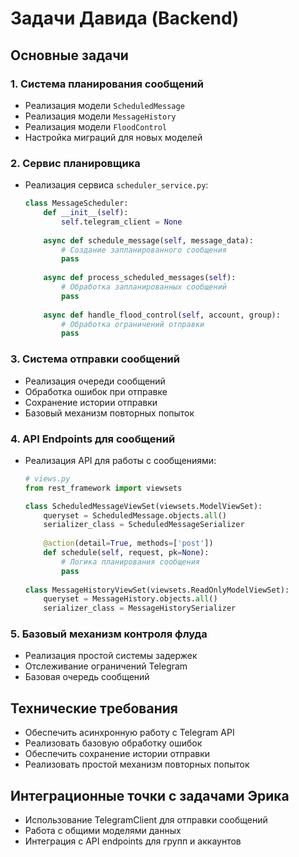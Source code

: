 # Задачи Давида (Backend)

## Основные задачи

### 1. Система планирования сообщений
- Реализация модели `ScheduledMessage`
- Реализация модели `MessageHistory`
- Реализация модели `FloodControl`
- Настройка миграций для новых моделей

### 2. Сервис планировщика
- Реализация сервиса `scheduler_service.py`:
  ```python
  class MessageScheduler:
      def __init__(self):
          self.telegram_client = None
          
      async def schedule_message(self, message_data):
          # Создание запланированного сообщения
          pass
          
      async def process_scheduled_messages(self):
          # Обработка запланированных сообщений
          pass
          
      async def handle_flood_control(self, account, group):
          # Обработка ограничений отправки
          pass
  ```

### 3. Система отправки сообщений
- Реализация очереди сообщений
- Обработка ошибок при отправке
- Сохранение истории отправки
- Базовый механизм повторных попыток

### 4. API Endpoints для сообщений
- Реализация API для работы с сообщениями:
  ```python
  # views.py
  from rest_framework import viewsets
  
  class ScheduledMessageViewSet(viewsets.ModelViewSet):
      queryset = ScheduledMessage.objects.all()
      serializer_class = ScheduledMessageSerializer
      
      @action(detail=True, methods=['post'])
      def schedule(self, request, pk=None):
          # Логика планирования сообщения
          pass
          
  class MessageHistoryViewSet(viewsets.ReadOnlyModelViewSet):
      queryset = MessageHistory.objects.all()
      serializer_class = MessageHistorySerializer
  ```

### 5. Базовый механизм контроля флуда
- Реализация простой системы задержек
- Отслеживание ограничений Telegram
- Базовая очередь сообщений

## Технические требования
- Обеспечить асинхронную работу с Telegram API
- Реализовать базовую обработку ошибок
- Обеспечить сохранение истории отправки
- Реализовать простой механизм повторных попыток

## Интеграционные точки с задачами Эрика
- Использование TelegramClient для отправки сообщений
- Работа с общими моделями данных
- Интеграция с API endpoints для групп и аккаунтов 